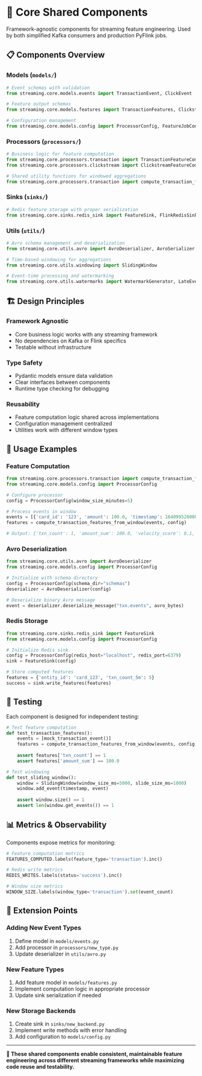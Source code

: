 # 🎯 Core Shared Components

Framework-agnostic components for streaming feature engineering. Used by both simplified Kafka consumers and production PyFlink jobs.

## 📋 Components Overview

### **Models** (`models/`)
```python
# Event schemas with validation
from streaming.core.models.events import TransactionEvent, ClickEvent

# Feature output schemas  
from streaming.core.models.features import TransactionFeatures, ClickstreamFeatures

# Configuration management
from streaming.core.models.config import ProcessorConfig, FeatureJobConfig
```

### **Processors** (`processors/`)
```python
# Business logic for feature computation
from streaming.core.processors.transaction import TransactionFeatureComputer
from streaming.core.processors.clickstream import ClickstreamFeatureComputer

# Shared utility functions for windowed aggregations
from streaming.core.processors.transaction import compute_transaction_features_from_window
```

### **Sinks** (`sinks/`)  
```python
# Redis feature storage with proper serialization
from streaming.core.sinks.redis_sink import FeatureSink, FlinkRedisSink
```

### **Utils** (`utils/`)
```python
# Avro schema management and deserialization
from streaming.core.utils.avro import AvroDeserializer, AvroSerializer

# Time-based windowing for aggregations
from streaming.core.utils.windowing import SlidingWindow

# Event-time processing and watermarking  
from streaming.core.utils.watermarks import WatermarkGenerator, LateEventHandler
```

## 🏗️ Design Principles

### **Framework Agnostic**
- Core business logic works with any streaming framework
- No dependencies on Kafka or Flink specifics
- Testable without infrastructure

### **Type Safety**
- Pydantic models ensure data validation
- Clear interfaces between components
- Runtime type checking for debugging

### **Reusability**
- Feature computation logic shared across implementations
- Configuration management centralized
- Utilities work with different window types

## 🔧 Usage Examples

### **Feature Computation**
```python
from streaming.core.processors.transaction import compute_transaction_features_from_window
from streaming.core.models.config import ProcessorConfig

# Configure processor
config = ProcessorConfig(window_size_minutes=5)

# Process events in window
events = [{'card_id': '123', 'amount': 100.0, 'timestamp': 1640995200000}]
features = compute_transaction_features_from_window(events, config)

# Output: {'txn_count': 1, 'amount_sum': 100.0, 'velocity_score': 0.1, ...}
```

### **Avro Deserialization**
```python
from streaming.core.utils.avro import AvroDeserializer
from streaming.core.models.config import ProcessorConfig

# Initialize with schema directory
config = ProcessorConfig(schema_dir="schemas")
deserializer = AvroDeserializer(config)

# Deserialize binary Avro message
event = deserializer.deserialize_message("txn.events", avro_bytes)
```

### **Redis Storage**  
```python
from streaming.core.sinks.redis_sink import FeatureSink
from streaming.core.models.config import ProcessorConfig

# Initialize Redis sink
config = ProcessorConfig(redis_host="localhost", redis_port=6379)
sink = FeatureSink(config)

# Store computed features
features = {'entity_id': 'card_123', 'txn_count_5m': 5}
success = sink.write_features(features)
```

## 🧪 Testing

Each component is designed for independent testing:

```python
# Test feature computation
def test_transaction_features():
    events = [mock_transaction_event()]
    features = compute_transaction_features_from_window(events, config)
    
    assert features['txn_count'] == 1
    assert features['amount_sum'] == 100.0

# Test windowing
def test_sliding_window():
    window = SlidingWindow(window_size_ms=5000, slide_size_ms=1000)
    window.add_event(timestamp, event)
    
    assert window.size() == 1
    assert len(window.get_events()) == 1
```

## 📊 Metrics & Observability

Components expose metrics for monitoring:

```python
# Feature computation metrics
FEATURES_COMPUTED.labels(feature_type='transaction').inc()

# Redis write metrics  
REDIS_WRITES.labels(status='success').inc()

# Window size metrics
WINDOW_SIZE.labels(window_type='transaction').set(event_count)
```

## 🔄 Extension Points

### **Adding New Event Types**
1. Define model in `models/events.py`
2. Add processor in `processors/new_type.py`  
3. Update deserializer in `utils/avro.py`

### **New Feature Types**
1. Add feature model in `models/features.py`
2. Implement computation logic in appropriate processor
3. Update sink serialization if needed

### **New Storage Backends**
1. Create sink in `sinks/new_backend.py`
2. Implement write methods with error handling
3. Add configuration to `models/config.py`

---

**🎯 These shared components enable consistent, maintainable feature engineering across different streaming frameworks while maximizing code reuse and testability.**
